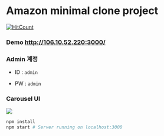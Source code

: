 # Amazon minimal clone project

[![HitCount](http://hits.dwyl.io/jngsoo/jngsoogithubio.svg)](http://hits.dwyl.io/jngsoo/membership-amazon)



### Demo http://106.10.52.220:3000/



### Admin 계정

- ID : `admin`

- PW : `admin`

  

### Carousel UI

![](https://i.imgur.com/RRmv1SE.png)

```bash
npm install
npm start # Server running on localhost:3000
```

